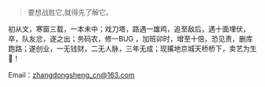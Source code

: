 > 要想战胜它,就得先了解它。

初从文，寒窗三载，一本未中；戏刀塔，路遇一雄鸡，追至敌后，遇十面埋伏，卒，队友忿，逐之出；务码农，修一BUG ，加班卯时，增至十倍，恐见责，删库跑路；遂创业，一无钱财，二无人脉，三年无成；现撂地京城天桥桥下，卖艺为生🥣！

Email：zhangdongsheng_cn@163.com